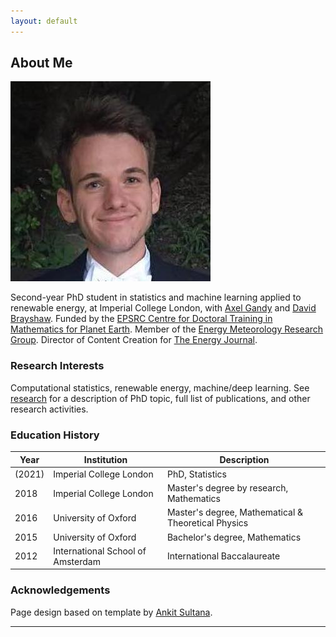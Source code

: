 ```yaml
---
layout: default
---
```



## About Me 

<img class="profile-picture" src="images/adriaan.jpg">

Second-year PhD student in statistics and machine learning applied to renewable energy, at Imperial College London, with [Axel Gandy](http://wwwf.imperial.ac.uk/~agandy/) and [David Brayshaw](https://research.reading.ac.uk/meteorology/people/david-brayshaw/). Funded by the [EPSRC Centre for Doctoral Training in Mathematics for Planet Earth](https://www.mpecdt.org). Member of the [Energy Meteorology Research Group](https://research.reading.ac.uk/met-energy/). Director of Content Creation for [The Energy Journal](http://energyjournal.co.uk).


###  Research Interests

Computational statistics, renewable energy, machine/deep learning. See [research](research) for a description of PhD topic, full list of publications, and other research activities.




### Education History

Year | Institution | Description
----- | ------- | ------------------
(2021) | Imperial College London | PhD, Statistics
2018 | Imperial College London | Master's degree by research, Mathematics
2016 | University of Oxford | Master's degree, Mathematical & Theoretical Physics
2015 | University of Oxford | Bachelor's degree, Mathematics
2012 | International School of Amsterdam | International Baccalaureate




### Acknowledgements

Page design based on template by [Ankit Sultana](https://github.com/ankitsultana).


---
